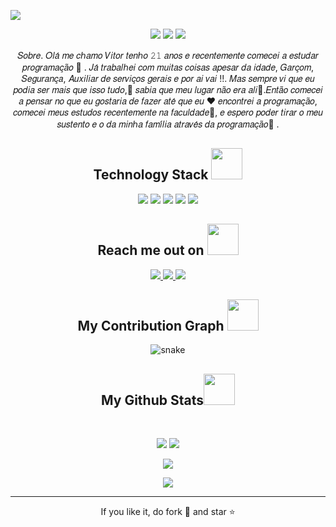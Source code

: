 
<!--  https://Naftali21.github.io/portfolio/  -->
<p align="center">
 
</p align="center">
<img src="https://user-images.githubusercontent.com/74413175/152630383-cd34f3ed-09d3-476b-8213-c3e7851a3689.png" />

<p align="center">
 
 <img src="https://badges.pufler.dev/visits/Naftali21/Naftali21"/> 
 <!-- <img src="https://badges.pufler.dev/years/Naftali21"/> -->
 <img src="https://badges.pufler.dev/repos/Naftali21"/>
 <img src="https://badges.pufler.dev/commits/monthly/Naftali21" />

</p>

 <p align="center">
  𝑆𝑜𝑏𝑟𝑒.
𝑂𝑙𝑎́ 𝑚𝑒 𝑐ℎ𝑎𝑚𝑜 𝑉𝑖𝑡𝑜𝑟 𝑡𝑒𝑛ℎ𝑜 𝟸𝟷 𝑎𝑛𝑜𝑠 𝑒 𝑟𝑒𝑐𝑒𝑛𝑡𝑒𝑚𝑒𝑛𝑡𝑒 𝑐𝑜𝑚𝑒𝑐𝑒𝑖 𝑎 𝑒𝑠𝑡𝑢𝑑𝑎𝑟 𝑝𝑟𝑜𝑔𝑟𝑎𝑚𝑎𝑐̧𝑎̃𝑜 🤟 .
𝐽𝑎́ 𝑡𝑟𝑎𝑏𝑎𝑙ℎ𝑒𝑖 𝑐𝑜𝑚 𝑚𝑢𝑖𝑡𝑎𝑠 𝑐𝑜𝑖𝑠𝑎𝑠 𝑎𝑝𝑒𝑠𝑎𝑟 𝑑𝑎 𝑖𝑑𝑎𝑑𝑒, 𝐺𝑎𝑟𝑐̧𝑜𝑚, 𝑆𝑒𝑔𝑢𝑟𝑎𝑛𝑐̧𝑎, 𝐴𝑢𝑥𝑖𝑙𝑖𝑎𝑟 𝑑𝑒 𝑠𝑒𝑟𝑣𝑖𝑐̧𝑜𝑠 𝑔𝑒𝑟𝑎𝑖𝑠 𝑒 𝑝𝑜𝑟 𝑎𝑖 𝑣𝑎𝑖 !!.
𝑀𝑎𝑠 𝑠𝑒𝑚𝑝𝑟𝑒 𝑣𝑖 𝑞𝑢𝑒 𝑒𝑢 𝑝𝑜𝑑𝑖𝑎 𝑠𝑒𝑟 𝑚𝑎𝑖𝑠 𝑞𝑢𝑒 𝑖𝑠𝑠𝑜 𝑡𝑢𝑑𝑜,🌟 𝑠𝑎𝑏𝑖𝑎 𝑞𝑢𝑒 𝑚𝑒𝑢 𝑙𝑢𝑔𝑎𝑟 𝑛𝑎̃𝑜 𝑒𝑟𝑎 𝑎𝑙𝑖🌟.𝐸𝑛𝑡𝑎̃𝑜 𝑐𝑜𝑚𝑒𝑐𝑒𝑖 𝑎 𝑝𝑒𝑛𝑠𝑎𝑟 𝑛𝑜 𝑞𝑢𝑒 𝑒𝑢 𝑔𝑜𝑠𝑡𝑎𝑟𝑖𝑎 𝑑𝑒 𝑓𝑎𝑧𝑒𝑟 𝑎𝑡𝑒́ 𝑞𝑢𝑒 𝑒𝑢 ❤ 𝑒𝑛𝑐𝑜𝑛𝑡𝑟𝑒𝑖 𝑎 𝑝𝑟𝑜𝑔𝑟𝑎𝑚𝑎𝑐̧𝑎̃𝑜, 𝑐𝑜𝑚𝑒𝑐𝑒𝑖 𝑚𝑒𝑢𝑠 𝑒𝑠𝑡𝑢𝑑𝑜𝑠 𝑟𝑒𝑐𝑒𝑛𝑡𝑒𝑚𝑒𝑛𝑡𝑒 𝑛𝑎 𝑓𝑎𝑐𝑢𝑙𝑑𝑎𝑑𝑒🤯, 𝑒 𝑒𝑠𝑝𝑒𝑟𝑜 𝑝𝑜𝑑𝑒𝑟 𝑡𝑖𝑟𝑎𝑟 𝑜 𝑚𝑒𝑢 𝑠𝑢𝑠𝑡𝑒𝑛𝑡𝑜 𝑒 𝑜 𝑑𝑎 𝑚𝑖𝑛ℎ𝑎 𝑓𝑎𝑚𝑖́𝑙𝑖𝑎 𝑎𝑡𝑟𝑎𝑣𝑒́𝑠 𝑑𝑎 𝑝𝑟𝑜𝑔𝑟𝑎𝑚𝑎𝑐̧𝑎̃𝑜🧠 .
</p>   

<h2 align="center">Technology Stack <img src="https://user-images.githubusercontent.com/74413175/152631508-8e4a7f16-dfd9-40b1-b37c-12c8f723b1cc.gif" width="50"></h2>

<p align="center">
<img src="https://img.shields.io/badge/-HTML5-E34F26?style=flat-square&logo=html5&logoColor=white"/>
<img src="https://img.shields.io/badge/-CSS3-1572B6?style=flat-square&logo=css3"/>
<img src="https://img.shields.io/badge/-MySQL-black?style=flat-square&logo=mysql"/>
<img src="https://img.shields.io/badge/-Git-black?style=flat-square&logo=git"/>
<img src="https://img.shields.io/badge/-GitHub-black?style=flat-square&logo=github"/>
</p>

<h2 align="center">Reach me out on <img src="https://user-images.githubusercontent.com/74413175/152631595-4d4699e5-ceb1-4e87-a949-5c847b81d9a2.gif" width="50"></h2>

<p align="center">

<a href="mailto: vitornevesjr113@gmail.com">
 <img src="https://img.shields.io/badge/-Vitor-c14438?style=flat-square&logo=Gmail&logoColor=white&link=mailto:vitornevesjr113@gmail.com"/>
</a>
<a href="https://www.linkedin.com/in/vitor-luiz-13640421b/">
 <img src="https://img.shields.io/badge/-Vitor-blue?style=flat-square&logo=Linkedin&logoColor=white&link=https://www.linkedin.com/in/vitor-luiz-13640421b/"/>
</a>
 <a href="https://twitter.com/ritikhere307">
 <img src="https://img.shields.io/badge/-mudar-blue?style=flat-square&logo=twitter&logoColor=white&link=https://twitter.com/ritikhere307"/>
</a>
</p>


<h2 align="center">
  My Contribution Graph <img src="https://media.giphy.com/media/xUA7aZeLE2e0P7Znz2/giphy.gif" width="50">
</h2>
<p align="center">
  <img src="https://github.com/ritik307/ritik307/raw/output/github-contribution-grid-snake.svg" alt="snake"></center>
</p>

<h2 align="center">
  My Github Stats<img src="https://media.giphy.com/media/VgCDAzcKvsR6OM0uWg/giphy.gif" width="50">
</h2>
 
<br>

<p align = "center">
  <img  src = "https://github-readme-stats.vercel.app/api?username=Vitorluiz&show_icons=true&theme=radical&line_height=27">
  <img src = "https://github-readme-stats.vercel.app/api/top-langs/?username=vitorluiz&hide=html,css,java,shaderlab,kotlin,hlsl&theme=radical">
</p>

<p align = "center">
 <img  src="https://github-readme-streak-stats.herokuapp.com/?user=vitorluiz&show_icons=true&locale=en&layout=compact&theme=radical&line_height=0" />
</p> 

<p align = "center">
 <img src="https://activity-graph.herokuapp.com/graph?username=Naftali21&theme=redical">
</p> 
<hr>
<p align="center">If you like it, do fork 🍴 and star ⭐</p>
